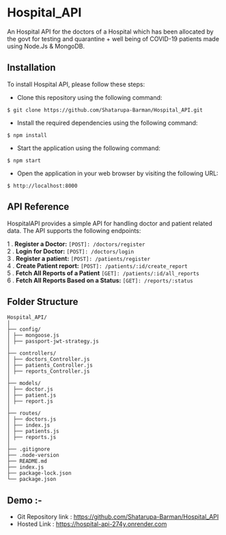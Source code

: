 # Hospital_API
An Hospital API for the doctors of a Hospital which has been allocated by the govt for testing and quarantine + well being of  COVID-19 patients made using Node.Js & MongoDB.

## Installation
To install Hospital API, please follow these steps:

- Clone this repository using the following command:
```
$ git clone https://github.com/Shatarupa-Barman/Hospital_API.git
```
- Install the required dependencies using the following command:
```
$ npm install 
```
- Start the application using the following command:
```
$ npm start 
```
- Open the application in your web browser by visiting the following URL:
```
$ http://localhost:8000 
```

## API Reference
HospitalAPI provides a simple API for handling doctor and patient related data. The API supports the following endpoints:


1 . **Register a Doctor:** `[POST]: /doctors/register`  
2 . **Login for Doctor:** `[POST]: /doctors/login`  
3 . **Register a patient:** `[POST]: /patients/register`  
4 . **Create Patient report:** `[POST]: /patients/:id/create_report`  
5 . **Fetch All Reports of a Patient** `[GET]: /patients/:id/all_reports`  
6 . **Fetch All Reports Based on a Status:** `[GET]: /reports/:status`  



## Folder Structure
```
Hospital_API/
│
├── config/
│ ├── mongoose.js
│ ├── passport-jwt-strategy.js
│
├── controllers/
│ ├── doctors_Controller.js
│ ├── patients_Controller.js
│ ├── reports_Controller.js
│
├── models/
│ ├── doctor.js
│ ├── patient.js
│ ├── report.js
│
├── routes/
│ ├── doctors.js
│ ├── index.js
│ ├── patients.js
│ ├── reports.js
│
├── .gitignore
├── .node-version
├── README.md
├── index.js
├── package-lock.json
└── package.json

```


##  Demo :-

- Git Repository link :  https://github.com/Shatarupa-Barman/Hospital_API
- Hosted Link :  https://hospital-api-274y.onrender.com
  



